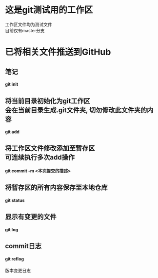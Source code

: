 # 这是git测试用的工作区
工作区文件均为测试文件</br>
目前仅有master分支

# 已将相关文件推送到GitHub

## 笔记
#### git init
将当前目录初始化为git工作区</br>
会在当前目录生成.git文件夹, 切勿修改此文件夹的内容
---
#### git add <file name>
将工作区文件修改添加至暂存区</br>
可连续执行多次add操作
---
#### git commit -m <本次提交的描述>
将暂存区的所有内容保存至本地仓库
---
#### git status
显示有变更的文件
---
#### git log
commit日志
---
#### git reflog
版本变更日志